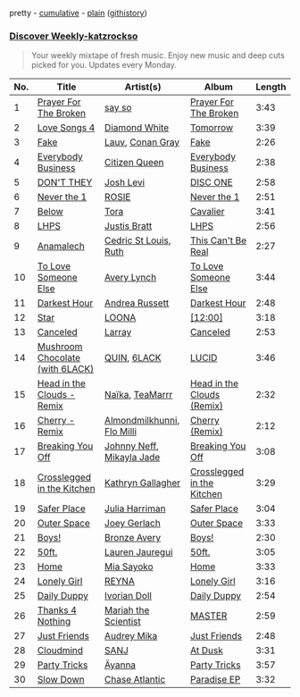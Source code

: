 pretty - [cumulative](https://github.com/catzs/spotify-playlist-archive/blob/master/playlists/cumulative/Discover%20Weekly-katzrockso.md) - [plain](https://github.com/catzs/spotify-playlist-archive/blob/master/playlists/plain/37i9dQZEVXcJR8Ys0NBejf) ([githistory](https://github.githistory.xyz/catzs/spotify-playlist-archive/blob/master/playlists/plain/37i9dQZEVXcJR8Ys0NBejf))

### [Discover Weekly-katzrockso](https://open.spotify.com/playlist/37i9dQZEVXcJR8Ys0NBejf)

> Your weekly mixtape of fresh music. Enjoy new music and deep cuts picked for you. Updates every Monday.

| No. | Title | Artist(s) | Album | Length |
|---|---|---|---|---|
| 1 | [Prayer For The Broken](https://open.spotify.com/track/4AebgII3JcJqBis3WfgIrv) | [say so](https://open.spotify.com/artist/7sjevTYAkLV77SJ7aAu1Zu) | [Prayer For The Broken](https://open.spotify.com/album/7aMyqiIa5Qws67w5E4pqqQ) | 3:43 |
| 2 | [Love Songs 4](https://open.spotify.com/track/3TdDe3evsS3f7MNkgl0g3f) | [Diamond White](https://open.spotify.com/artist/0Ns29jDBaYI2wbHvTR1B9j) | [Tomorrow](https://open.spotify.com/album/6mQl2688a2mIS0VD9akzo8) | 3:39 |
| 3 | [Fake](https://open.spotify.com/track/4Gt2kh3QbAGU6yquOWn4aW) | [Lauv](https://open.spotify.com/artist/5JZ7CnR6gTvEMKX4g70Amv), [Conan Gray](https://open.spotify.com/artist/4Uc8Dsxct0oMqx0P6i60ea) | [Fake](https://open.spotify.com/album/6pbBHbkfs6i0JzhWjDmvb1) | 2:26 |
| 4 | [Everybody Business](https://open.spotify.com/track/6y2A4Th37VZwjYd8nsKpJF) | [Citizen Queen](https://open.spotify.com/artist/2z7BqfKvVlkr8KVAOTBKcz) | [Everybody Business](https://open.spotify.com/album/1ebBrkgSFCmmQ3SxLMFOFo) | 2:38 |
| 5 | [DON'T THEY](https://open.spotify.com/track/2xwbEd4EeuCoi7RIabKD3K) | [Josh Levi](https://open.spotify.com/artist/6NvsNA4Ea62yJh7ePTS8gz) | [DISC ONE](https://open.spotify.com/album/7p5WFgGp38KXDkm5lRLuvV) | 2:58 |
| 6 | [Never the 1](https://open.spotify.com/track/6xyOZrXp6UGOFa30jewqIV) | [ROSIE](https://open.spotify.com/artist/2bp65KnFOIsIosBoqPzvNL) | [Never the 1](https://open.spotify.com/album/5bOtmciyogNRJH1P1XXmGA) | 2:51 |
| 7 | [Below](https://open.spotify.com/track/1iUH7MKjDO3vP9zrwooqUs) | [Tora](https://open.spotify.com/artist/4oJsWKOJCNMfUbIpR2jk8Z) | [Cavalier](https://open.spotify.com/album/4sDfTf3lEeIwkGW4roChzj) | 3:41 |
| 8 | [LHPS](https://open.spotify.com/track/3HdbTND1t9hU6hiiQpVnR3) | [Justis Bratt](https://open.spotify.com/artist/0qpD08bviep4p4eD4z9EE2) | [LHPS](https://open.spotify.com/album/7DJCUYKrwP3AEeYkAY5XPs) | 2:56 |
| 9 | [Anamalech](https://open.spotify.com/track/4nf1krUofs9VuIDbmUzYwZ) | [Cedric St Louis](https://open.spotify.com/artist/0JutXxR5rlcir7bJkMJ6fP), [Ruth](https://open.spotify.com/artist/6Epxh5nFMgfzLxvbD9fNpH) | [This Can't Be Real](https://open.spotify.com/album/10L1lLEJjSDT3El5CS4reI) | 2:27 |
| 10 | [To Love Someone Else](https://open.spotify.com/track/6PJaTdRQxlDmpkNJ4jZOwt) | [Avery Lynch](https://open.spotify.com/artist/7aO285xSsCbjy0q9zEqXEk) | [To Love Someone Else](https://open.spotify.com/album/3pek3bTTcWrvRZ8rx7stMM) | 3:44 |
| 11 | [Darkest Hour](https://open.spotify.com/track/7E4Is95Vk6YQ777AQRGiVO) | [Andrea Russett](https://open.spotify.com/artist/7ASnatNACzA0c4BVr27Ga2) | [Darkest Hour](https://open.spotify.com/album/4Kb4OKiMoEbT74fVdQIpQ5) | 2:48 |
| 12 | [Star](https://open.spotify.com/track/4wGt2KmqMQ7LC5bqPi51sf) | [LOONA](https://open.spotify.com/artist/52zMTJCKluDlFwMQWmccY7) | [[12:00]](https://open.spotify.com/album/3obToaukLcPbCLPPmWFzQi) | 3:18 |
| 13 | [Canceled](https://open.spotify.com/track/3VxOgQ9o1aKonFx4d5lPR3) | [Larray](https://open.spotify.com/artist/0rQjJGZLXBq95OA3nSmDj9) | [Canceled](https://open.spotify.com/album/1r6mQtOY7miSYNNJOJ809V) | 2:53 |
| 14 | [Mushroom Chocolate (with 6LACK)](https://open.spotify.com/track/6DEhBd4RGr8MbSAtSNNtai) | [QUIN](https://open.spotify.com/artist/3sHS70DMNgPxRqx2fUNrRA), [6LACK](https://open.spotify.com/artist/4IVAbR2w4JJNJDDRFP3E83) | [LUCID](https://open.spotify.com/album/5qQhQ1rmPjqQgv8RmfaQU3) | 3:46 |
| 15 | [Head in the Clouds - Remix](https://open.spotify.com/track/48Q7AbqVYfcNKqvHL5BV7j) | [Naïka](https://open.spotify.com/artist/4tk2WUKBOS9nKZj7bPQIXT), [TeaMarrr](https://open.spotify.com/artist/1cWyN6TA0n4j9JtqI0sOpt) | [Head in the Clouds (Remix)](https://open.spotify.com/album/0ck5SELzuu4dRL7cMBW6b2) | 2:32 |
| 16 | [Cherry - Remix](https://open.spotify.com/track/1QsxMw8pGrJ9juETzspO3g) | [Almondmilkhunni](https://open.spotify.com/artist/778bhPsYwr6sAELsBBX8MC), [Flo Milli](https://open.spotify.com/artist/08PvCOlef4xdOr20jFSTPd) | [Cherry (Remix)](https://open.spotify.com/album/1ojIoYoDIciIGMgaSEs2Rr) | 2:12 |
| 17 | [Breaking You Off](https://open.spotify.com/track/7iy5EF0ufFntDKNIUUfEbP) | [Johnny Neff](https://open.spotify.com/artist/5x0CZn1JYSqWmh0aWd15K3), [Mikayla Jade](https://open.spotify.com/artist/6TkMGP4tsDtFtpbGWaLEfZ) | [Breaking You Off](https://open.spotify.com/album/6YjkSURfCjlPJU2iVxRMLZ) | 3:08 |
| 18 | [Crosslegged in the Kitchen](https://open.spotify.com/track/70a9dOCUmb2iJFA044fG6c) | [Kathryn Gallagher](https://open.spotify.com/artist/3ih5Zv6GiMsezuTQy6zflD) | [Crosslegged in the Kitchen](https://open.spotify.com/album/5598x8NhkWIiL21JwrJE4D) | 3:29 |
| 19 | [Safer Place](https://open.spotify.com/track/16GWHLYby9sWvMkGul5EpS) | [Julia Harriman](https://open.spotify.com/artist/4pBuF0Sfo9lU7fA3ToTQ2i) | [Safer Place](https://open.spotify.com/album/4ATwQLvyBKgCnGZiJXIkKJ) | 3:04 |
| 20 | [Outer Space](https://open.spotify.com/track/4gQKsWcjRz1s1N1mlCGaSt) | [Joey Gerlach](https://open.spotify.com/artist/19qvtLlY372vvquoblopzq) | [Outer Space](https://open.spotify.com/album/4Cm7wZJ7qld9F7yEbzEHS5) | 3:33 |
| 21 | [Boys!](https://open.spotify.com/track/4haOh09VVFXkIHVPeK5wXM) | [Bronze Avery](https://open.spotify.com/artist/30XwDI0SEYBda3gBtutSZW) | [Boys!](https://open.spotify.com/album/31HX8dxZcc2CyKpgKuyz86) | 2:30 |
| 22 | [50ft.](https://open.spotify.com/track/1wiphSU5URcMkpMoGK5mFO) | [Lauren Jauregui](https://open.spotify.com/artist/3J0BpFVUc9LeOIVeN5uNhU) | [50ft.](https://open.spotify.com/album/029JHv262PSXojxqywHDwr) | 3:05 |
| 23 | [Home](https://open.spotify.com/track/5cZU0ScGJ5CxAhpD3QvI5z) | [Mia Sayoko](https://open.spotify.com/artist/1FNNMyKV9cpW4CAe3NbTU9) | [Home](https://open.spotify.com/album/2eADVDuNvQ6H5rYbXfsCu4) | 3:33 |
| 24 | [Lonely Girl](https://open.spotify.com/track/3vF9efPSRykT2csP5m0jUH) | [REYNA](https://open.spotify.com/artist/4AHhe1KXVCCoOdHQNjH5Zu) | [Lonely Girl](https://open.spotify.com/album/78o1y8euSN7zOxArWZd4GV) | 3:16 |
| 25 | [Daily Duppy](https://open.spotify.com/track/04GEeN2xEMLkJbad50kvvZ) | [Ivorian Doll](https://open.spotify.com/artist/5zWJtrglcTFohMajO2qrgd) | [Daily Duppy](https://open.spotify.com/album/4R5GukJa8wE9XGqaISpUv9) | 2:54 |
| 26 | [Thanks 4 Nothing](https://open.spotify.com/track/4JN6htVPy3l9AuA9kmWXDL) | [Mariah the Scientist](https://open.spotify.com/artist/7HO5fOXE4gh3lzZn64tX2E) | [MASTER](https://open.spotify.com/album/3WUKQFrLXnp2zeGcJyygkT) | 2:59 |
| 27 | [Just Friends](https://open.spotify.com/track/1NzRZ7AosK7ZDumMsZYofo) | [Audrey Mika](https://open.spotify.com/artist/3JDG63cSaK3xgDnB2H55Xp) | [Just Friends](https://open.spotify.com/album/0J9VlRE4GIO7EDkYkIl8YL) | 2:48 |
| 28 | [Cloudmind](https://open.spotify.com/track/5QN0ZZ6t7xSwpX0bIVAhDT) | [SANJ](https://open.spotify.com/artist/5EDOYY1FujchLVQLI7OVD4) | [At Dusk](https://open.spotify.com/album/4L66PpFMV4UY7IHR54lhnx) | 3:31 |
| 29 | [Party Tricks](https://open.spotify.com/track/6ibKKBm3fLdFr4Gou9EDgJ) | [Äyanna](https://open.spotify.com/artist/61SZdJffkiHvhHX2nnkymD) | [Party Tricks](https://open.spotify.com/album/1We36LGfZ4lPtBwY1SSJEo) | 3:57 |
| 30 | [Slow Down](https://open.spotify.com/track/5lT5IZWW3JQErXELJpQgJ9) | [Chase Atlantic](https://open.spotify.com/artist/7cYEt1pqMgXJdq00hAwVpT) | [Paradise EP](https://open.spotify.com/album/7agIpPnZXBhJQcWHAvdQFx) | 3:32 |